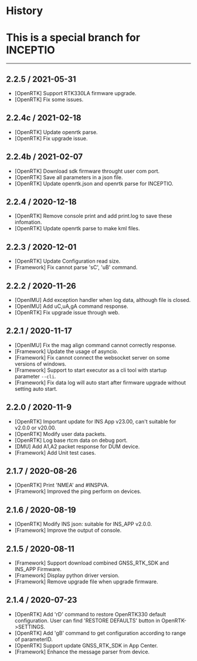 # History
# This is a special branch for INCEPTIO
---

## 2.2.5 / 2021-05-31 
- [OpenRTK] Support RTK330LA firmware upgrade.
- [OpenRTK] Fix some issues.

## 2.2.4c / 2021-02-18 
- [OpenRTK] Update openrtk parse.
- [OpenRTK] Fix upgrade issue.

## 2.2.4b / 2021-02-07 
- [OpenRTK] Download sdk firmware throught user com port.
- [OpenRTK] Save all parameters in a json file.
- [OpenRTK] Update openrtk.json and openrtk parse for INCEPTIO.

## 2.2.4 / 2020-12-18
- [OpenRTK] Remove console print and add print.log to save these infomation.
- [OpenRTK] Update openrtk parse to make kml files.

## 2.2.3 / 2020-12-01
- [OpenRTK] Update Configuration read size.
- [Framework] Fix cannot parse 'sC', 'uB' command.

## 2.2.2 / 2020-11-26
- [OpenIMU] Add exception handler when log data, although file is closed.
- [OpenIMU] Add uC,uA,gA command response.
- [OpenRTK] Fix upgrade issue through web.

## 2.2.1 / 2020-11-17

- [OpenIMU] Fix the mag align command cannot correctly response.
- [Framework] Update the usage of asyncio.
- [Framework] Fix cannot connect the websocket server on some versions of windows.
- [Framework] Support to start executor as a cli tool with startup parameter `--cli`.
- [Framework] Fix data log will auto start after firmware upgrade without setting auto start.

## 2.2.0 / 2020-11-9

- [OpenRTK] Important update for INS App v23.00, can't suitable for v2.0.0 or v20.00.
- [OpenRTK] Modify user data packets.
- [OpenRTK] Log base rtcm data on debug port.
- [DMU] Add A1,A2 packet response for DUM device.
- [Framework] Add Unit test cases.

## 2.1.7 / 2020-08-26

- [OpenRTK] Print 'NMEA' and #INSPVA.
- [Framework] Improved the ping perform on devices.

## 2.1.6 / 2020-08-19

- [OpenRTK] Modify INS json: suitable for INS_APP v2.0.0.
- [Framework] Improve the output of console.

## 2.1.5 / 2020-08-11

- [Framework] Support download combined GNSS_RTK_SDK and INS_APP Firmware.
- [Framework] Display python driver version.
- [Framework] Remove upgrade file when upgrade firmware.

## 2.1.4 / 2020-07-23

- [OpenRTK] Add 'rD' command to restore OpenRTK330 default configuration.
	User can find 'RESTORE DEFAULTS' button in OpenRTK->SETTINGS.
- [OpenRTK] Add 'gB' command to get configuration according to range of parameterID.
- [OpenRTK] Support update GNSS_RTK_SDK in App Center.
- [Framework] Enhance the message parser from device.

